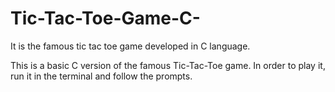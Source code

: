 # Tic-Tac-Toe-Game-C-
It is the famous tic tac toe game developed in C language.


This is a basic C version of the famous Tic-Tac-Toe game. 
In order to play it, run it in the terminal and follow the prompts.
